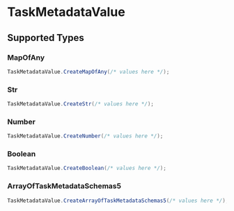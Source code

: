 # TaskMetadataValue


## Supported Types

### MapOfAny

```csharp
TaskMetadataValue.CreateMapOfAny(/* values here */);
```

### Str

```csharp
TaskMetadataValue.CreateStr(/* values here */);
```

### Number

```csharp
TaskMetadataValue.CreateNumber(/* values here */);
```

### Boolean

```csharp
TaskMetadataValue.CreateBoolean(/* values here */);
```

### ArrayOfTaskMetadataSchemas5

```csharp
TaskMetadataValue.CreateArrayOfTaskMetadataSchemas5(/* values here */);
```

